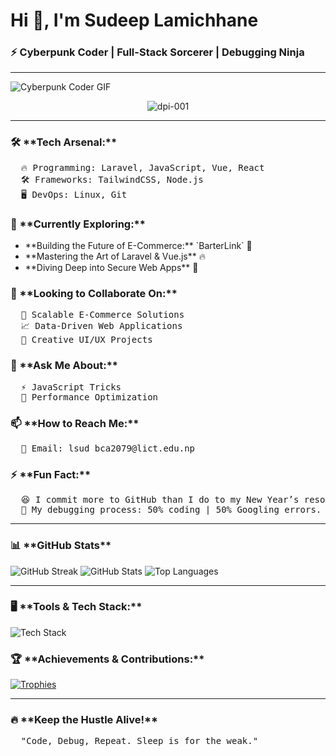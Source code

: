 <!-- Profile Introduction -->
<h1 class="text-center text-3xl font-semibold mt-4">Hi 👋, I'm Sudeep Lamichhane</h1>
<h3 class="text-center text-xl font-medium text-gray-600">⚡ Cyberpunk Coder | Full-Stack Sorcerer | Debugging Ninja</h3>
<hr class="my-4 border-gray-300">

<!-- Centered GIF Image in Circle -->
<div class="flex justify-center mb-6">
  <img src="https://media1.giphy.com/media/v1.Y2lkPTc5MGI3NjExbDNlM3N3OGFteDV0YXh6a2JrbDJnbnBjdzdvNmlqMzBrc294aXUzZSZlcD12MV9pbnRlcm5hbF9naWZfYnlfaWQmY3Q9Zw/Pt885kr3YnYMox4PeV/giphy.gif" alt="Cyberpunk Coder GIF" class="w-40 h-40 object-cover rounded-full">
</div>

<!-- Profile Views -->
<p align="center">
  <img src="https://komarev.com/ghpvc/?username=dpi-001&label=Profile%20views&color=green&style=flat" alt="dpi-001" />
</p>

<hr class="my-4 border-gray-300">

<h3 class="text-xl font-semibold">🛠 **Tech Arsenal:**</h3>
<pre class="bg-gray-100 p-4 rounded-md">
  🔥 Programming: Laravel, JavaScript, Vue, React
  🛠 Frameworks: TailwindCSS, Node.js
  🖥 DevOps: Linux, Git
</pre>

<h3 class="text-xl font-semibold mt-4">🚀 **Currently Exploring:**</h3>
<ul class="list-disc ml-6">
  <li>**Building the Future of E-Commerce:** `BarterLink` 🏪</li>
  <li>**Mastering the Art of Laravel & Vue.js** 🔥</li>
  <li>**Diving Deep into Secure Web Apps** 🔐</li>
</ul>

<h3 class="text-xl font-semibold mt-4">🤝 **Looking to Collaborate On:**</h3>
<pre class="bg-gray-100 p-4 rounded-md">
  🛒 Scalable E-Commerce Solutions
  📈 Data-Driven Web Applications
  🎨 Creative UI/UX Projects
</pre>

<h3 class="text-xl font-semibold mt-4">💬 **Ask Me About:**</h3>
<pre class="bg-gray-100 p-4 rounded-md">
  ⚡ JavaScript Tricks
  🚀 Performance Optimization
</pre>

<h3 class="text-xl font-semibold mt-4">📫 **How to Reach Me:**</h3>
<pre class="bg-gray-100 p-4 rounded-md">
  📩 Email: lsud_bca2079@lict.edu.np
</pre>

<h3 class="text-xl font-semibold mt-4">⚡ **Fun Fact:**</h3>
<pre class="bg-gray-100 p-4 rounded-md">
  😆 I commit more to GitHub than I do to my New Year’s resolutions!
  🔧 My debugging process: 50% coding | 50% Googling errors.
</pre>

<hr class="my-4 border-gray-300">

<!-- GitHub Stats -->
<h3 class="text-center text-xl font-semibold mb-4">📊 **GitHub Stats**</h3>
<div class="flex justify-center space-x-4">
  <img src="https://github-readme-streak-stats.herokuapp.com/?user=dpi-001&theme=gruvbox&hide_border=true" alt="GitHub Streak" class="max-w-xs">
  <img src="https://github-readme-stats.vercel.app/api?username=dpi-001&show_icons=true&theme=gruvbox&hide_border=true" alt="GitHub Stats" class="max-w-xs">
  <img src="https://github-readme-stats.vercel.app/api/top-langs?username=dpi-001&show_icons=true&theme=gruvbox&layout=compact&hide_border=true" alt="Top Languages" class="max-w-xs">
</div>

<hr class="my-4 border-gray-300">

<h3 class="text-center text-xl font-semibold mb-4">🖥 **Tools & Tech Stack:**</h3>
<div class="flex justify-center mb-4">
  <img src="https://skillicons.dev/icons?i=html,css,js,laravel,vue,react,nodejs,tailwind,git,github,php,mysql,linux" class="max-w-full" alt="Tech Stack">
</div>

<h3 class="text-center text-xl font-semibold mb-4">🏆 **Achievements & Contributions:**</h3>
<p class="text-center">
  <a href="https://github.com/ryo-ma/github-profile-trophy">
    <img src="https://github-profile-trophy.vercel.app/?username=dpi-001&theme=darkhub" alt="Trophies" />
  </a>
</p>

<hr class="my-4 border-gray-300">

<h3 class="text-center text-xl font-semibold">🔥 **Keep the Hustle Alive!**</h3>
<pre class="text-center text-gray-600">
  "Code, Debug, Repeat. Sleep is for the weak."
</pre>
